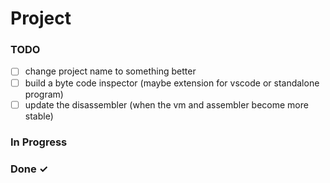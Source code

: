 # Project

### TODO

- [ ] change project name to something better  
- [ ] build a byte code inspector (maybe extension for vscode or standalone program) 
- [ ] update the disassembler (when the vm and assembler become more stable)  

### In Progress

### Done ✓
